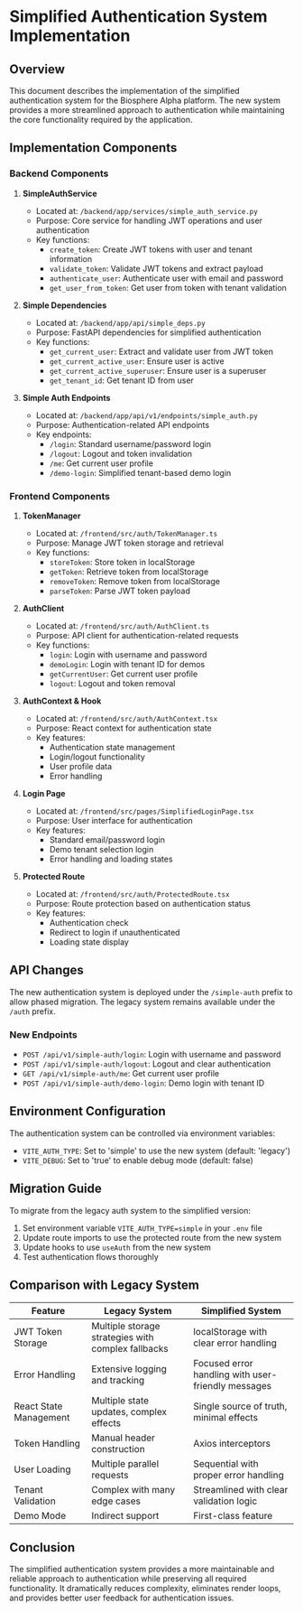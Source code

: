 # Simplified Authentication System Implementation

## Overview

This document describes the implementation of the simplified authentication system for the Biosphere Alpha platform. The new system provides a more streamlined approach to authentication while maintaining the core functionality required by the application.

## Implementation Components

### Backend Components

1. **SimpleAuthService**
   - Located at: `/backend/app/services/simple_auth_service.py`
   - Purpose: Core service for handling JWT operations and user authentication
   - Key functions:
     - `create_token`: Create JWT tokens with user and tenant information
     - `validate_token`: Validate JWT tokens and extract payload
     - `authenticate_user`: Authenticate user with email and password
     - `get_user_from_token`: Get user from token with tenant validation

2. **Simple Dependencies**
   - Located at: `/backend/app/api/simple_deps.py`
   - Purpose: FastAPI dependencies for simplified authentication
   - Key functions:
     - `get_current_user`: Extract and validate user from JWT token
     - `get_current_active_user`: Ensure user is active
     - `get_current_active_superuser`: Ensure user is a superuser
     - `get_tenant_id`: Get tenant ID from user

3. **Simple Auth Endpoints**
   - Located at: `/backend/app/api/v1/endpoints/simple_auth.py`
   - Purpose: Authentication-related API endpoints
   - Key endpoints:
     - `/login`: Standard username/password login
     - `/logout`: Logout and token invalidation
     - `/me`: Get current user profile
     - `/demo-login`: Simplified tenant-based demo login

### Frontend Components

1. **TokenManager**
   - Located at: `/frontend/src/auth/TokenManager.ts`
   - Purpose: Manage JWT token storage and retrieval
   - Key functions:
     - `storeToken`: Store token in localStorage
     - `getToken`: Retrieve token from localStorage
     - `removeToken`: Remove token from localStorage
     - `parseToken`: Parse JWT token payload

2. **AuthClient**
   - Located at: `/frontend/src/auth/AuthClient.ts`
   - Purpose: API client for authentication-related requests
   - Key functions:
     - `login`: Login with username and password
     - `demoLogin`: Login with tenant ID for demos
     - `getCurrentUser`: Get current user profile
     - `logout`: Logout and token removal

3. **AuthContext & Hook**
   - Located at: `/frontend/src/auth/AuthContext.tsx`
   - Purpose: React context for authentication state
   - Key features:
     - Authentication state management
     - Login/logout functionality
     - User profile data
     - Error handling

4. **Login Page**
   - Located at: `/frontend/src/pages/SimplifiedLoginPage.tsx`
   - Purpose: User interface for authentication
   - Key features:
     - Standard email/password login
     - Demo tenant selection login
     - Error handling and loading states

5. **Protected Route**
   - Located at: `/frontend/src/auth/ProtectedRoute.tsx`
   - Purpose: Route protection based on authentication status
   - Key features:
     - Authentication check
     - Redirect to login if unauthenticated
     - Loading state display

## API Changes

The new authentication system is deployed under the `/simple-auth` prefix to allow phased migration. The legacy system remains available under the `/auth` prefix.

### New Endpoints

- `POST /api/v1/simple-auth/login`: Login with username and password
- `POST /api/v1/simple-auth/logout`: Logout and clear authentication
- `GET /api/v1/simple-auth/me`: Get current user profile
- `POST /api/v1/simple-auth/demo-login`: Demo login with tenant ID

## Environment Configuration

The authentication system can be controlled via environment variables:

- `VITE_AUTH_TYPE`: Set to 'simple' to use the new system (default: 'legacy')
- `VITE_DEBUG`: Set to 'true' to enable debug mode (default: false)

## Migration Guide

To migrate from the legacy auth system to the simplified version:

1. Set environment variable `VITE_AUTH_TYPE=simple` in your `.env` file
2. Update route imports to use the protected route from the new system
3. Update hooks to use `useAuth` from the new system
4. Test authentication flows thoroughly

## Comparison with Legacy System

| Feature | Legacy System | Simplified System |
|---------|--------------|-------------------|
| JWT Token Storage | Multiple storage strategies with complex fallbacks | localStorage with clear error handling |
| Error Handling | Extensive logging and tracking | Focused error handling with user-friendly messages |
| React State Management | Multiple state updates, complex effects | Single source of truth, minimal effects |
| Token Handling | Manual header construction | Axios interceptors |
| User Loading | Multiple parallel requests | Sequential with proper error handling |
| Tenant Validation | Complex with many edge cases | Streamlined with clear validation logic |
| Demo Mode | Indirect support | First-class feature |

## Conclusion

The simplified authentication system provides a more maintainable and reliable approach to authentication while preserving all required functionality. It dramatically reduces complexity, eliminates render loops, and provides better user feedback for authentication issues.